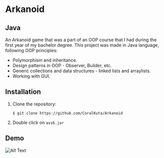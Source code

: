 # Arkanoid
## Java

An Arkanoid game that was a part of an OOP course that I had during the first year of my bachelor degree.
This project was made in Java language, following OOP principles:
- Polymorphism and inheritance.
- Design patterns in OOP - Observer, Builder, etc.
- Generic collections and data structures - linked lists and arraylists.
- Working with GUI.

## Installation
1. Clone the repository:

    ```
    $ git clone https://github.com/CoralKuta/Arkanoid
    ```
2. Double click on `ass6.jar`

## Demo
![Alt Text](https://user-images.githubusercontent.com/90967892/155001297-54e783cd-589f-48a3-a120-60a0d89c76ab.gif)
